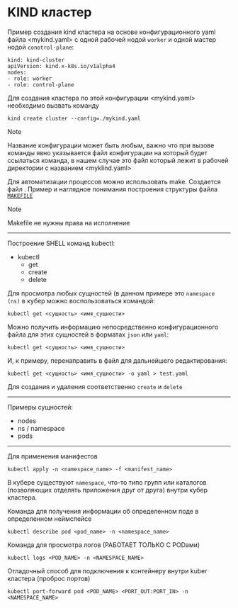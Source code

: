 # KIND кластер


Пример создания kind кластера на основе конфигурационного yaml файла <mykind.yaml> с одной рабочей нодой `worker` и одной мастер нодой `conotrol-plane`:

```shell
kind: kind-cluster
apiVersion: kind.x-k8s.io/v1alpha4
nodes:
- role: worker
- role: control-plane

```
Для создания кластера по этой конфигурации <mykind.yaml> необходимо вызвать команду

```shell
kind create cluster --config=./mykind.yaml
```
> [!NOTE]
> Название конфигурации может быть любым, важно что при вызове команды явно указывается файл конфигурации на который будет ссылаться команда, в нашем случае это файл который лежит в рабочей директории с названием <myklind.yaml>

Для автоматизации процессов можно использовать make. Создается файл <Makefile>.
Пример и наглядное понимания построения структуры файла [`MAKEFILE`](https://github.com/Limewax163/k8s/blob/main/Makefile.md)

> [!NOTE]
> Makefile не нужны права на исполнение
---

Построение SHELL команд kubectl:
* kubectl
  - get
  - create
  - delete

Для просмотра любых сущностей (в данном примере это `namespace (ns)` в кубер можно воспользоваться командой:

```shell
kubectl get <сущность> <имя_сущности>
```
Можно получить информацию непосредственно конфигурационного файла для этих сущностей в форматах `json` или `yaml`:

```shell
kubectl get <сущность> <имя_сущности>
```
И, к примеру, перенаправить в файл для дальнейшего редактирования:

```shell
kubectl get <сущность> <имя_сущности> -o yaml > test.yaml
```
Для создания и удаления соответственно `create` и `delete`

---
Примеры сущностей:
* nodes
* ns / namespace
* pods

---
Для применения манифестов
```shell
kubectl apply -n <namespace_name> -f <manifest_name>
```
В кубере существуют `namespace`, что-то типо групп или каталогов (позволяющих отделять приложения друг от друга) внутри кубер кластера.


Команда для получения информации об определенном поде в определенном неймспейсе
```shell
kubectl describe pod <pod_name> -n <namespace_name>
```
Команда для просмотра логов (РАБОТАЕТ ТОЛЬКО С PODами)

```shell
kubectl logs <POD_NAME> -n <NAMESPACE_NAME>
```

Отладочный способ для подключения к контейнеру внутри kuber кластера (проброс портов)

```shell
kubectl port-forward pod <POD_NAME> <PORT_OUT:PORT_IN> -n <NAMESPACE_NAME>
```
